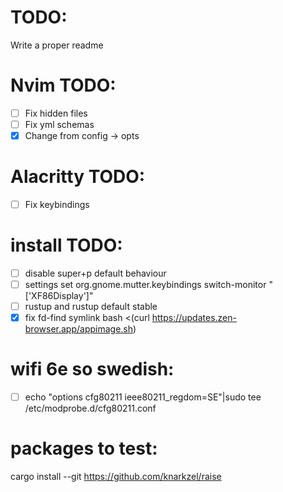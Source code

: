 # TODO:

Write a proper readme


# Nvim TODO:

- [ ] Fix hidden files
- [ ] Fix yml schemas
- [x] Change from config -> opts

# Alacritty TODO:
- [ ] Fix keybindings


# install TODO:
- [ ] disable super+p default behaviour
- [ ] settings set org.gnome.mutter.keybindings switch-monitor "['XF86Display']"
- [ ] rustup and rustup default stable
- [x] fix fd-find symlink
bash <(curl https://updates.zen-browser.app/appimage.sh)

# wifi 6e so swedish:
- [ ] echo "options cfg80211 ieee80211_regdom=SE"|sudo tee /etc/modprobe.d/cfg80211.conf

# packages to test:
cargo install --git https://github.com/knarkzel/raise
